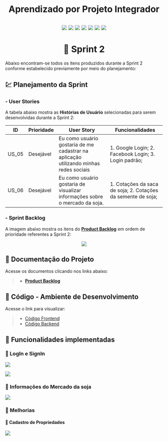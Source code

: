 <h1 align="center"> 
  Aprendizado por Projeto Integrador
</h1>

<h2 align="center"> 
  
![](https://img.shields.io/badge/React_Native-20232A?style=for-the-badge&logo=react&logoColor=61DAFB) ![](https://img.shields.io/badge/Expo-1B1F23?style=for-the-badge&logo=expo&logoColor=white) ![](https://img.shields.io/badge/styled--components-DB7093?style=for-the-badge&logo=styled-components&logoColor=white) ![](https://img.shields.io/badge/Node.js-339933?style=for-the-badge&logo=nodedotjs&logoColor=white) ![](https://img.shields.io/badge/nestjs-E0234E?style=for-the-badge&logo=nestjs&logoColor=white) ![](https://img.shields.io/badge/TypeScript-007ACC?style=for-the-badge&logo=typescript&logoColor=white) ![](https://img.shields.io/badge/PostgreSQL-316192?style=for-the-badge&logo=postgresql&logoColor=white)  
  
</h2>



<h1 align="center"> 
🏁 Sprint 2 
</h1>

Abaixo encontram-se todos os itens produzidos durante a Sprint 2 conforme estabelecido previamente por meio do planejamento: 

## 💹 Planejamento da Sprint

### - User Stories

A tabela abaixo mostra as __Histórias de Usuário__ selecionadas para serem desenvolvidas durante a Sprint 2:

| ID     | Prioridade | User Story                       | Funcionalidades                      |
| -------| ---------- | -------------------------------- | ------------------------------------ |
| US_05  | Desejável  | Eu como usuário gostaria de me cadastrar na aplicação utilizando minhas redes sociais  | 1. Google Login; 2. Facebook Login; 3. Login padrão; |
| US_06  | Desejável | Eu como usuário gostaria de visualizar informações sobre o mercado da soja. | 1. Cotações da saca de soja; 2. Cotações da semente de soja; |

### - Sprint Backlog

A imagem abaixo mostra os itens do [__Product Backlog__](https://github.com/cluster-8/esoja-mobile/blob/main/Docs/Product-Backlog-Visiona-eSoja.pdf) em ordem de prioridade referentes a Sprint 2:

<p align="center">
  <img src="https://github.com/cluster-8/esoja-mobile/blob/main/Docs/sprint-2-backlog-update.png"/></p>

## 📂 Documentação do Projeto

Acesse os documentos clicando nos links abaixo:

> * [__Product Backlog__](https://github.com/cluster-8/esoja-mobile/blob/main/Docs/Product-Backlog-Visiona-eSoja.pdf)


## 📃 Código - Ambiente de Desenvolvimento 

Acesse o link para visualizar:

> * [Código Frontend](https://github.com/cluster-8/esoja-mobile/tree/mobile/frontend)
> * [Código Backend](https://github.com/cluster-8/esoja-mobile/tree/backend/backend)

## 💫 Funcionalidades implementadas

### 🔑 LogIn e SignIn

![](https://github.com/cluster-8/esoja-mobile/blob/main/Gifs/LoginScreen.gif)

![](https://github.com/cluster-8/esoja-mobile/blob/main/Gifs/SigninScreen.gif)

### 📰 Informações do Mercado da soja

![](https://github.com/cluster-8/esoja-mobile/blob/main/Gifs/QuotationsScreen.gif)

### 🔧 Melhorias

#### 🏡 Cadastro de Propriedades

![](https://github.com/cluster-8/esoja-mobile/blob/main/Gifs/CreatePropertyIntegration.gif)


